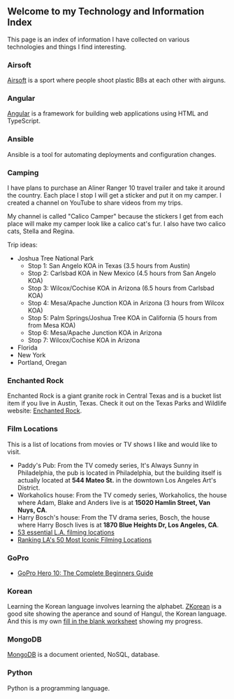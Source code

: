 ## Welcome to my Technology and Information Index

This page is an index of information I have collected on various technologies and things I find interesting.


### Airsoft

[Airsoft](https://patrickaregan.github.io/tech-index/airsoft) is a sport where people shoot plastic BBs at each other with airguns.

### Angular

[Angular](https://patrickaregan.github.io/tech-index/angular) is a framework for building web applications using HTML and TypeScript.

### Ansible

Ansible is a tool for automating deployments and configuration changes.

### Camping

I have plans to purchase an Aliner Ranger 10 travel trailer and take it around the country. Each place I stop I will get a sticker and put it on my camper. I created a channel on YouTube to share videos from my trips.

My channel is called "Calico Camper" because the stickers I get from each place will make my camper look like a calico cat's fur. I also have two calico cats, Stella and Regina.

Trip ideas:

- Joshua Tree National Park
    * Stop 1: San Angelo KOA in Texas (3.5 hours from Austin)
    * Stop 2: Carlsbad KOA in New Mexico (4.5 hours from San Angelo KOA)
    * Stop 3: Wilcox/Cochise KOA in Arizona (6.5 hours from Carlsbad KOA)
    * Stop 4: Mesa/Apache Junction KOA in Arizona (3 hours from Wilcox KOA)
    * Stop 5: Palm Springs/Joshua Tree KOA in California (5 hours from from Mesa KOA)
    * Stop 6: Mesa/Apache Junction KOA in Arizona
    * Stop 7: Wilcox/Cochise KOA in Arizona
- Florida
- New York
- Portland, Oregan

### Enchanted Rock

Enchanted Rock is a giant granite rock in Central Texas and is a bucket list item if you live in Austin, Texas. Check it out on the Texas Parks and Wildlife website: [Enchanted Rock](https://tpwd.texas.gov/state-parks/enchanted-rock).


### Film Locations
This is a list of locations from movies or TV shows I like and would like to visit.
- Paddy's Pub: From the TV comedy series, It's Always Sunny in Philadelphia, the pub is located in Philadelphia, but the building itself is actually located at **544 Mateo St.** in the downtown Los Angeles Art's District.
- Workaholics house: From the TV comedy series, Workaholics, the house where Adam, Blake and Anders live is at **15020 Hamlin Street, Van Nuys, CA**.
- Harry Bosch's house: From the TV drama series, Bosch, the house where Harry Bosch lives is at **1870 Blue Heights Dr, Los Angeles, CA**.
- [53 essential L.A. filming locations](https://www.latimes.com/entertainment-arts/list/53-essential-l-a-filming-locations-how-many-have-you-visited)
- [Ranking LA's 50 Most Iconic Filming Locations](https://giggster.com/blog/famous-los-angeles-filming-locations/)


### GoPro

- [GoPro Hero 10: The Complete Beginners Guide](https://www.youtube.com/watch?v=wDXV1lW5rSE)


### Korean

Learning the Korean language involves learning the alphabet. [ZKorean](https://zkorean.com/hangul/appearance) is a good site showing the aperance and sound of Hangul, the Korean language. And this is my own [fill in the blank worksheet](https://patrickaregan.github.io/tech-index/korean) showing my progress.


### MongoDB

[MongoDB](https://patrickaregan.github.io/tech-index/mongodb) is a document oriented, NoSQL, database.


### Python

Python is a programming language.




